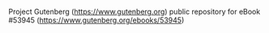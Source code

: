 Project Gutenberg (https://www.gutenberg.org) public repository for
eBook #53945 (https://www.gutenberg.org/ebooks/53945)
